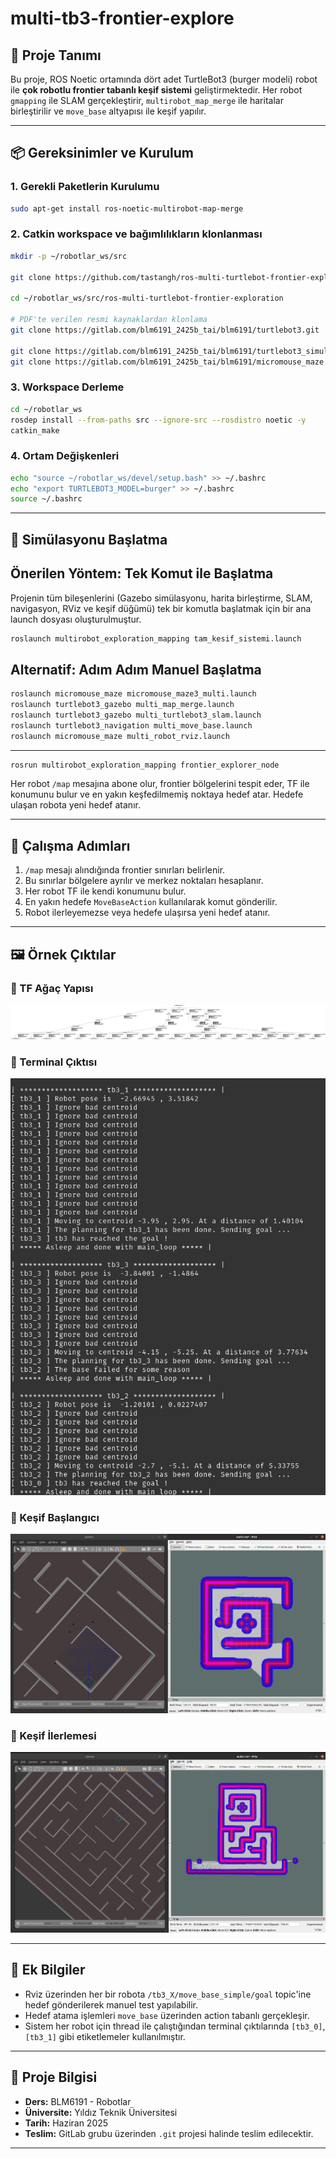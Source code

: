 # multi-tb3-frontier-explore

## 📘 Proje Tanımı

Bu proje, ROS Noetic ortamında dört adet TurtleBot3 (burger modeli) robot ile **çok robotlu frontier tabanlı keşif sistemi** geliştirmektedir. Her robot `gmapping` ile SLAM gerçekleştirir, `multirobot_map_merge` ile haritalar birleştirilir ve `move_base` altyapısı ile keşif yapılır.

---

## 📦 Gereksinimler ve Kurulum

### 1. Gerekli Paketlerin Kurulumu

```bash
sudo apt-get install ros-noetic-multirobot-map-merge
```

### 2. Catkin workspace ve bağımlılıkların klonlanması

```bash
mkdir -p ~/robotlar_ws/src

git clone https://github.com/tastangh/ros-multi-turtlebot-frontier-exploration.git

cd ~/robotlar_ws/src/ros-multi-turtlebot-frontier-exploration

# PDF'te verilen resmi kaynaklardan klonlama
git clone https://gitlab.com/blm6191_2425b_tai/blm6191/turtlebot3.git

git clone https://gitlab.com/blm6191_2425b_tai/blm6191/turtlebot3_simulations.git
git clone https://gitlab.com/blm6191_2425b_tai/blm6191/micromouse_maze.git
```

### 3. Workspace Derleme

```bash
cd ~/robotlar_ws
rosdep install --from-paths src --ignore-src --rosdistro noetic -y
catkin_make
```

### 4. Ortam Değişkenleri

```bash
echo "source ~/robotlar_ws/devel/setup.bash" >> ~/.bashrc
echo "export TURTLEBOT3_MODEL=burger" >> ~/.bashrc
source ~/.bashrc
```

---

## 🚀 Simülasyonu Başlatma

## Önerilen Yöntem: Tek Komut ile Başlatma

Projenin tüm bileşenlerini (Gazebo simülasyonu, harita birleştirme, SLAM, navigasyon, RViz ve keşif düğümü) tek bir komutla başlatmak için bir ana launch dosyası oluşturulmuştur.

```bash
roslaunch multirobot_exploration_mapping tam_kesif_sistemi.launch
```

## Alternatif: Adım Adım Manuel Başlatma

```bash
roslaunch micromouse_maze micromouse_maze3_multi.launch
roslaunch turtlebot3_gazebo multi_map_merge.launch
roslaunch turtlebot3_gazebo multi_turtlebot3_slam.launch
roslaunch turtlebot3_navigation multi_move_base.launch
roslaunch micromouse_maze multi_robot_rviz.launch
```

---

```bash
rosrun multirobot_exploration_mapping frontier_explorer_node
```

Her robot `/map` mesajına abone olur, frontier bölgelerini tespit eder, TF ile konumunu bulur ve en yakın keşfedilmemiş noktaya hedef atar. Hedefe ulaşan robota yeni hedef atanır.

---

## 🔄 Çalışma Adımları

1. `/map` mesajı alındığında frontier sınırları belirlenir.
2. Bu sınırlar bölgelere ayrılır ve merkez noktaları hesaplanır.
3. Her robot TF ile kendi konumunu bulur.
4. En yakın hedefe `MoveBaseAction` kullanılarak komut gönderilir.
5. Robot ilerleyemezse veya hedefe ulaşırsa yeni hedef atanır.

---

## 🖼️ Örnek Çıktılar

### 🧭 TF Ağaç Yapısı
![tf_tree](tf_tree.png)

### 🧪 Terminal Çıktısı
![console_output](console_output.png)

### 🚥 Keşif Başlangıcı
![start](exploration_start.png)

### 🚗 Keşif İlerlemesi
![progress](exploration_progress.png)

---

## 📎 Ek Bilgiler

- Rviz üzerinden her bir robota `/tb3_X/move_base_simple/goal` topic'ine hedef gönderilerek manuel test yapılabilir.
- Hedef atama işlemleri `move_base` üzerinden action tabanlı gerçekleşir.
- Sistem her robot için thread ile çalıştığından terminal çıktılarında `[tb3_0]`, `[tb3_1]` gibi etiketlemeler kullanılmıştır.

---

## 📍 Proje Bilgisi

- **Ders:** BLM6191 - Robotlar
- **Üniversite:** Yıldız Teknik Üniversitesi
- **Tarih:** Haziran 2025
- **Teslim:** GitLab grubu üzerinden `.git` projesi halinde teslim edilecektir.

---